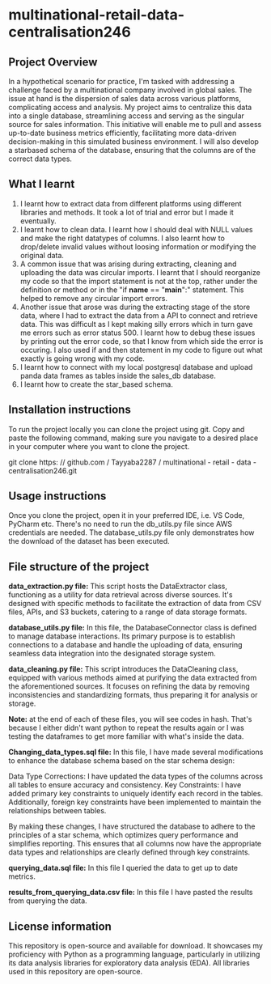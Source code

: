# multinational-retail-data-centralisation246

## Project Overview 
In a hypothetical scenario for practice, I'm tasked with addressing a challenge faced by a multinational company involved in global sales. The issue at hand is the dispersion of sales data across various platforms, complicating access and analysis. My project aims to centralize this data into a single database, streamlining access and serving as the singular source for sales information. This initiative will enable me to pull and assess up-to-date business metrics efficiently, facilitating more data-driven decision-making in this simulated business environment. I will also develop a starbased schema of the database, ensuring that the columns are of the correct data types.

## What I learnt
1. I learnt how to extract data from different platforms using different libraries and methods. It took a lot of trial and error but I made it eventually. 
2. I learnt how to clean data. I learnt how I should deal with NULL values and make the right datatypes of columns. I also learnt how to drop/delete invalid values without loosing information or modifying the original data. 
3. A common issue that was arising during extracting, cleaning and uploading the data was circular imports. I learnt that I should reorganize my code so that the import statement is not at the top, rather under the definition or method or in the "if __name__ == "__main__":" statement. This helped to remove any circular import errors. 
4. Another issue that arose was during the extracting stage of the store data, where I had to extract the data from a API to connect and retrieve data. This was difficult as I kept making silly errors which in turn gave me errors such as error status 500. I learnt how to debug these issues by printing out the error code, so that I know from which side the error is occuring. I also used if and then statement in my code to figure out what exactly is going wrong with my code. 
5. I learnt how to connect with my local postgresql database and upload panda data frames as tables inside the sales_db database.
6. I learnt how to create the star_based schema.

## Installation instructions
To run the project locally you can clone the project using git. Copy and paste the following command, making sure you navigate to a desired place in your computer where you want to clone the project.

git clone https: // github.com / Tayyaba2287 / multinational - retail - data - centralisation246.git

## Usage instructions
Once you clone the project, open it in your preferred IDE, i.e. VS Code, PyCharm etc.
There's no need to run the db_utils.py file since AWS credentials are needed. The database_utils.py file only demonstrates how the download of the dataset has been executed. 

## File structure of the project
**data_extraction.py file:**
This script hosts the DataExtractor class, functioning as a utility for data retrieval across diverse sources. It's designed with specific methods to facilitate the extraction of data from CSV files, APIs, and S3 buckets, catering to a range of data storage formats.

**database_utils.py file:** 
In this file, the DatabaseConnector class is defined to manage database interactions. Its primary purpose is to establish connections to a database and handle the uploading of data, ensuring seamless data integration into the designated storage system.

**data_cleaning.py file:** 
This script introduces the DataCleaning class, equipped with various methods aimed at purifying the data extracted from the aforementioned sources. It focuses on refining the data by removing inconsistencies and standardizing formats, thus preparing it for analysis or storage.

**Note:**
at the end of each of these files, you will see codes in hash. That's because I either didn't want python to repeat the results again or I was testing the dataframes to get more familiar with what's inside the data.

**Changing_data_types.sql file:**
In this file, I have made several modifications to enhance the database schema based on the star schema design:

Data Type Corrections: I have updated the data types of the columns across all tables to ensure accuracy and consistency.
Key Constraints: I have added primary key constraints to uniquely identify each record in the tables. Additionally, foreign key constraints have been implemented to maintain the relationships between tables.

By making these changes, I have structured the database to adhere to the principles of a star schema, which optimizes query performance and simplifies reporting. This ensures that all columns now have the appropriate data types and relationships are clearly defined through key constraints.

**querying_data.sql file:**
In this file I queried the data to get up to date metrics. 

**results_from_querying_data.csv file:**
In this file I have pasted the results from querying the data.

## License information
This repository is open-source and available for download. It showcases my proficiency with Python as a programming language, particularly in utilizing its data analysis libraries for exploratory data analysis (EDA). All libraries used in this repository are open-source.
